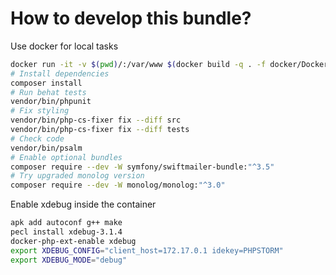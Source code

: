 # How to develop this bundle?

Use docker for local tasks
```bash
docker run -it -v $(pwd)/:/var/www $(docker build -q . -f docker/Dockerfile.php) sh
# Install dependencies
composer install
# Run behat tests
vendor/bin/phpunit
# Fix styling
vendor/bin/php-cs-fixer fix --diff src
vendor/bin/php-cs-fixer fix --diff tests
# Check code
vendor/bin/psalm
# Enable optional bundles
composer require --dev -W symfony/swiftmailer-bundle:"^3.5"
# Try upgraded monolog version
composer require --dev -W monolog/monolog:"^3.0"
```



Enable xdebug inside the container
```bash
apk add autoconf g++ make
pecl install xdebug-3.1.4
docker-php-ext-enable xdebug
export XDEBUG_CONFIG="client_host=172.17.0.1 idekey=PHPSTORM"
export XDEBUG_MODE="debug"
```